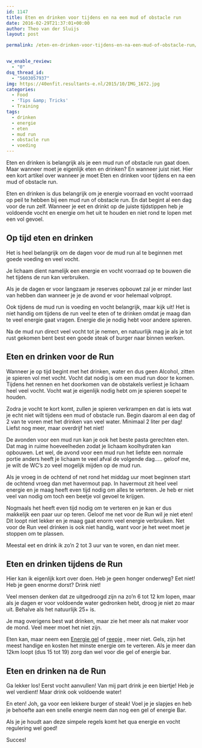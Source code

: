 ```yaml
---
id: 1147
title: Eten en drinken voor tijdens en na een mud of obstacle run
date: 2016-02-29T21:37:01+00:00
author: Theo van der Sluijs
layout: post

permalink: /eten-en-drinken-voor-tijdens-en-na-een-mud-of-obstacle-run/


vw_enable_review:
  - "0"
dsq_thread_id:
  - "5603057937"
img: https://40enfit.resultants-e.nl/2015/10/IMG_1672.jpg
categories:
  - Food
  - 'Tips &amp; Tricks'
  - Training
tags:
  - drinken
  - energie
  - eten
  - mud run
  - obstacle run
  - voeding
---
```

Eten en drinken is belangrijk als je een mud run of obstacle run gaat doen. Maar wanneer moet je eigenlijk eten en drinken? En wanneer juist niet. Hier een kort artikel over wanneer je moet Eten en drinken voor tijdens en na een mud of obstacle run.<!--more-->

Eten en drinken is dus belangrijk om je energie voorraad en vocht voorraad op peil te hebben bij een mud run of obstacle run. En dat begint al een dag voor de run zelf. Wanneer je eet en drinkt op de juiste tijdstippen heb je voldoende vocht en energie om het uit te houden en niet rond te lopen met een vol gevoel.

## Op tijd eten en drinken

Het is heel belangrijk om de dagen voor de mud run al te beginnen met goede voeding en veel vocht.

Je lichaam dient namelijk een energie en vocht voorraad op te bouwen die het tijdens de run kan verbruiken.

Als je de dagen er voor langzaam je reserves opbouwt zal je er minder last van hebben dan wanneer je je de avond er voor helemaal volpropt.

Ook tijdens de mud run is voeding en vocht belangrijk, maar kijk uit! Het is niet handig om tijdens de run veel te eten of te drinken omdat je maag dan te veel energie gaat vragen. Energie die je nodig hebt voor andere spieren.

Na de mud run direct veel vocht tot je nemen, en natuurlijk mag je als je tot rust gekomen bent best een goede steak of burger naar binnen werken.

## Eten en drinken voor de Run

Wanneer je op tijd begint met het drinken, water en dus geen Alcohol, zitten je spieren vol met vocht. Vocht dat nodig is om een mud run door te komen. Tijdens het rennen en het doorkomen van de obstakels verliest je lichaam heel veel vocht. Vocht wat je eigenlijk nodig hebt om je spieren soepel te houden.

Zodra je vocht te kort komt, zullen je spieren verkrampen en dat is iets wat je echt niet wilt tijdens een mud of obstacle run. Begin daarom al een dag of 2 van te voren met het drinken van veel water. Minimaal 2 liter per dag! Liefst nog meer, maar overdrijf het niet!

De avonden voor een mud run kan je ook het beste pasta gerechten eten. Dat mag in ruime hoeveelheden zodat je lichaam koolhydraten kan opbouwen. Let wel, de avond voor een mud run het liefste een normale portie anders heeft je lichaam te veel afval de volgende dag&#8230;.. geloof me, je wilt de WC&#8217;s zo veel mogelijk mijden op de mud run.

Als je vroeg in de ochtend of net rond het middag uur moet beginnen start de ochtend vroeg dan met havermout pap. In havermout zit heel veel energie en je maag heeft even tijd nodig om alles te verteren. Je heb er niet veel van nodig om toch een beetje vol gevoel te krijgen.

Nogmaals het heeft even tijd nodig om te verteren en je kan er dus makkelijk een paar uur op teren. Geloof me net voor de Run wil je niet eten! Dit loopt niet lekker en je maag gaat enorm veel energie verbruiken. Net voor de Run veel drinken is ook niet handig, want voor je het weet moet je stoppen om te plassen.

Meestal eet en drink ik zo&#8217;n 2 tot 3 uur van te voren, en dan niet meer.

## Eten en drinken tijdens de Run

Hier kan ik eigenlijk kort over doen. Heb je geen honger onderweg? Eet niet! Heb je geen enorme dorst? Drink niet!

Veel mensen denken dat ze uitgedroogd zijn na zo&#8217;n 6 tot 12 km lopen, maar als je dagen er voor voldoende water gedronken hebt, droog je niet zo maar uit. Behalve als het natuurlijk 25+ is.

Je mag overigens best wat drinken, maar zie het meer als nat maker voor de mond. Veel meer moet het niet zijn.

Eten kan, maar neem een <a href="https://40enfit.nl/run/energie-gels/" target="_blank">Energie gel</a> of <a href="https://40enfit.nl/run/energierepen/" target="_blank">reepje</a> , meer niet. Gels, zijn het meest handige en kosten het minste energie om te verteren. Als je meer dan 12km loopt (dus 15 tot 19) zorg dan wel voor die gel of energie bar.

## Eten en drinken na de Run

Ga lekker los! Eerst vocht aanvullen! Van mij part drink je een biertje! Heb je wel verdient! Maar drink ook voldoende water!

En eten! Joh, ga voor een lekkere burger of steak! Voel je je slapjes en heb je behoefte aan een snelle energie neem dan nog een gel of energie Bar.

Als je je houdt aan deze simpele regels komt het qua energie en vocht regulering wel goed!

Succes!